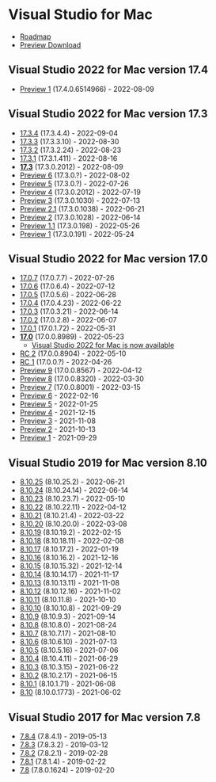# Visual Studio for Mac

- [Roadmap](https://docs.microsoft.com/en-us/visualstudio/productinfo/mac-roadmap)
- [Preview Download](https://visualstudio.microsoft.com/vs/mac/preview/)

## Visual Studio 2022 for Mac version 17.4

- [Preview 1](https://docs.microsoft.com/en-us/visualstudio/releases/2022/mac-release-notes-preview#17.4.0-pre.1) (17.4.0.6514966) - 2022-08-09

## Visual Studio 2022 for Mac version 17.3

- [17.3.4](https://docs.microsoft.com/en-us/visualstudio/releases/2022/mac-release-notes#17.3.4) (17.3.4.4) - 2022-09-04
- [17.3.3](https://docs.microsoft.com/en-us/visualstudio/releases/2022/mac-release-notes#17.3.3) (17.3.3.10) - 2022-08-30
- [17.3.2](https://docs.microsoft.com/en-us/visualstudio/releases/2022/mac-release-notes#17.3.2) (17.3.2.24) - 2022-08-23
- [17.3.1](https://docs.microsoft.com/en-us/visualstudio/releases/2022/mac-release-notes#17.3.1) (17.3.1.411) - 2022-08-16
- **[17.3](https://docs.microsoft.com/en-us/visualstudio/releases/2022/mac-release-notes#whats-new-in-visual-studio-2022-for-mac-v173)** (17.3.0.2012) - 2022-08-09
- [Preview 6](https://docs.microsoft.com/en-us/visualstudio/releases/2022/mac-release-notes-preview#17.3.0-pre.6) (17.3.0.?) - 2022-08-02
- [Preview 5](https://docs.microsoft.com/en-us/visualstudio/releases/2022/mac-release-notes-preview#17.3.0-pre.5) (17.3.0.?) - 2022-07-26
- [Preview 4](https://docs.microsoft.com/en-us/visualstudio/releases/2022/mac-release-notes-preview#17.3.0-pre.4) (17.3.0.2012) - 2022-07-19
- [Preview 3](https://docs.microsoft.com/en-us/visualstudio/releases/2022/mac-release-notes-preview#17.3.0-pre.3) (17.3.0.1030) - 2022-07-13
- [Preview 2.1](https://docs.microsoft.com/en-us/visualstudio/releases/2022/mac-release-notes-preview#17.3.0-pre.2.1) (17.3.0.1038) - 2022-06-21
- [Preview 2](https://docs.microsoft.com/en-us/visualstudio/releases/2022/mac-release-notes-preview#17.3.0-pre.2) (17.3.0.1028) - 2022-06-14
- [Preview 1.1](https://docs.microsoft.com/en-us/visualstudio/releases/2022/mac-release-notes-preview#17.3.0-pre.1.1) (17.3.0.198) - 2022-05-26
- [Preview 1](https://docs.microsoft.com/en-us/visualstudio/releases/2022/mac-release-notes-preview#17.3.0-pre.1) (17.3.0.191) - 2022-05-24

## Visual Studio 2022 for Mac version 17.0

- [17.0.7](https://docs.microsoft.com/en-us/visualstudio/releases/2022/mac-release-notes#17.0.7) (17.0.7.7) - 2022-07-26
- [17.0.6](https://docs.microsoft.com/en-us/visualstudio/releases/2022/mac-release-notes#17.0.6) (17.0.6.4) - 2022-07-12
- [17.0.5](https://docs.microsoft.com/en-us/visualstudio/releases/2022/mac-release-notes#17.0.5) (17.0.5.6) - 2022-06-28
- [17.0.4](https://docs.microsoft.com/en-us/visualstudio/releases/2022/mac-release-notes#17.0.4) (17.0.4.23) - 2022-06-22
- [17.0.3](https://docs.microsoft.com/en-us/visualstudio/releases/2022/mac-release-notes#17.0.3) (17.0.3.21) - 2022-06-14
- [17.0.2](https://docs.microsoft.com/en-us/visualstudio/releases/2022/mac-release-notes#17.0.2) (17.0.2.8) - 2022-06-07
- [17.0.1](https://docs.microsoft.com/en-us/visualstudio/releases/2022/mac-release-notes#17.0.1) (17.0.1.72) - 2022-05-31
- **[17.0](https://docs.microsoft.com/en-us/visualstudio/releases/2022/mac-release-notes#17.0.0)** (17.0.0.8989) - 2022-05-23
  - [Visual Studio 2022 for Mac is now available](https://devblogs.microsoft.com/visualstudio/visual-studio-2022-for-mac-is-now-available/)
- [RC 2](https://docs.microsoft.com/en-us/visualstudio/releases/2022/mac-release-notes-preview#17.0.0-pre.11) (17.0.0.8904) - 2022-05-10
- [RC 1](https://docs.microsoft.com/en-us/visualstudio/releases/2022/mac-release-notes-preview#17.0.0-pre.10) (17.0.0.?) - 2022-04-26
- [Preview 9](https://docs.microsoft.com/en-us/visualstudio/releases/2022/mac-release-notes-preview#17.0.0-pre.9) (17.0.0.8567) - 2022-04-12
- [Preview 8](https://docs.microsoft.com/en-us/visualstudio/releases/2022/mac-release-notes-preview#17.0.0-pre.8) (17.0.0.8320) - 2022-03-30
- [Preview 7](https://docs.microsoft.com/en-us/visualstudio/releases/2022/mac-release-notes-preview#17.0.0-pre.7) (17.0.0.8001) - 2022-03-15
- [Preview 6](https://docs.microsoft.com/en-us/visualstudio/releases/2022/mac-release-notes-preview#17.0.0-pre.6) - 2022-02-16
- [Preview 5](https://docs.microsoft.com/en-us/visualstudio/releases/2022/mac-release-notes-preview#17.0.0-pre.5) - 2022-01-25
- [Preview 4](https://docs.microsoft.com/en-us/visualstudio/releases/2022/mac-release-notes-preview#17.0.0-pre.4) - 2021-12-15
- [Preview 3](https://docs.microsoft.com/en-us/visualstudio/releases/2022/mac-release-notes-preview#17.0.0-pre.3) - 2021-11-08
- [Preview 2](https://docs.microsoft.com/en-us/visualstudio/releases/2022/mac-release-notes-preview#17.0.0-pre.2) - 2021-10-13
- [Preview 1](https://docs.microsoft.com/en-us/visualstudio/releases/2022/mac-release-notes-preview#17.0.0-pre.1) - 2021-09-29

## Visual Studio 2019 for Mac version 8.10

- [8.10.25](https://docs.microsoft.com/en-us/visualstudio/releasenotes/vs2019-mac-relnotes#8125) (8.10.25.2) - 2022-06-21
- [8.10.24](https://docs.microsoft.com/en-us/visualstudio/releasenotes/vs2019-mac-relnotes#8124) (8.10.24.14) - 2022-06-14
- [8.10.23](https://docs.microsoft.com/en-us/visualstudio/releasenotes/vs2019-mac-relnotes#8123) (8.10.23.7) - 2022-05-10
- [8.10.22](https://docs.microsoft.com/en-us/visualstudio/releasenotes/vs2019-mac-relnotes#8122) (8.10.22.11) - 2022-04-12
- [8.10.21](https://docs.microsoft.com/en-us/visualstudio/releasenotes/vs2019-mac-relnotes#8121) (8.10.21.4) - 2022-03-22
- [8.10.20](https://docs.microsoft.com/en-us/visualstudio/releasenotes/vs2019-mac-relnotes#8120) (8.10.20.0) - 2022-03-08
- [8.10.19](https://docs.microsoft.com/en-us/visualstudio/releasenotes/vs2019-mac-relnotes#8119) (8.10.19.2) - 2022-02-15
- [8.10.18](https://docs.microsoft.com/en-us/visualstudio/releasenotes/vs2019-mac-relnotes#8118) (8.10.18.11) - 2022-02-08
- [8.10.17](https://docs.microsoft.com/en-us/visualstudio/releasenotes/vs2019-mac-relnotes#8117) (8.10.17.2) - 2022-01-19
- [8.10.16](https://docs.microsoft.com/en-us/visualstudio/releasenotes/vs2019-mac-relnotes#8116) (8.10.16.2) - 2021-12-16
- [8.10.15](https://docs.microsoft.com/en-us/visualstudio/releasenotes/vs2019-mac-relnotes#8115) (8.10.15.32) - 2021-12-14
- [8.10.14](https://docs.microsoft.com/en-us/visualstudio/releasenotes/vs2019-mac-relnotes#8114) (8.10.14.17) - 2021-11-17
- [8.10.13](https://docs.microsoft.com/en-us/visualstudio/releasenotes/vs2019-mac-relnotes#8113) (8.10.13.11) - 2021-11-08
- [8.10.12](https://docs.microsoft.com/en-us/visualstudio/releasenotes/vs2019-mac-relnotes#8112) (8.10.12.16) - 2021-11-02
- [8.10.11](https://docs.microsoft.com/en-us/visualstudio/releasenotes/vs2019-mac-relnotes#8111) (8.10.11.8) - 2021-10-10
- [8.10.10](https://docs.microsoft.com/en-us/visualstudio/releasenotes/vs2019-mac-relnotes#8110) (8.10.10.8) - 2021-09-29
- [8.10.9](https://docs.microsoft.com/en-us/visualstudio/releasenotes/vs2019-mac-relnotes#8109) (8.10.9.3) - 2021-09-14
- [8.10.8](https://docs.microsoft.com/en-us/visualstudio/releasenotes/vs2019-mac-relnotes#8108) (8.10.8.0) - 2021-08-24
- [8.10.7](https://docs.microsoft.com/en-us/visualstudio/releasenotes/vs2019-mac-relnotes#8107) (8.10.7.17) - 2021-08-10
- [8.10.6](https://docs.microsoft.com/en-us/visualstudio/releasenotes/vs2019-mac-relnotes#8106) (8.10.6.10) - 2021-07-13
- [8.10.5](https://docs.microsoft.com/en-us/visualstudio/releasenotes/vs2019-mac-relnotes#8105) (8.10.5.16) - 2021-07-06
- [8.10.4](https://docs.microsoft.com/en-us/visualstudio/releasenotes/vs2019-mac-relnotes#8104) (8.10.4.11) - 2021-06-29
- [8.10.3](https://docs.microsoft.com/en-us/visualstudio/releasenotes/vs2019-mac-relnotes#8103) (8.10.3.15) - 2021-06-22
- [8.10.2](https://docs.microsoft.com/en-us/visualstudio/releasenotes/vs2019-mac-relnotes#8102) (8.10.2.17) - 2021-06-15
- [8.10.1](https://docs.microsoft.com/en-us/visualstudio/releasenotes/vs2019-mac-relnotes#8101) (8.10.1.71) - 2021-06-08
- [8.10](https://docs.microsoft.com/en-us/visualstudio/releasenotes/vs2019-mac-relnotes#rtw) (8.10.0.1773) - 2021-06-02

## Visual Studio 2017 for Mac version 7.8

- [7.8.4](https://docs.microsoft.com/en-us/visualstudio/releasenotes/vs2017-mac-relnotes#7.8.4) (7.8.4.1) - 2019-05-13
- [7.8.3](https://docs.microsoft.com/en-us/visualstudio/releasenotes/vs2017-mac-relnotes#7.8.3) (7.8.3.2) - 2019-03-12
- [7.8.2](https://docs.microsoft.com/en-us/visualstudio/releasenotes/vs2017-mac-relnotes#7.8.2) (7.8.2.1) - 2019-02-28
- [7.8.1](https://docs.microsoft.com/en-us/visualstudio/releasenotes/vs2017-mac-relnotes#7.8.1) (7.8.1.4) - 2019-02-22
- [7.8](https://docs.microsoft.com/en-us/visualstudio/releasenotes/vs2017-mac-relnotes#7.8) (7.8.0.1624) - 2019-02-20
